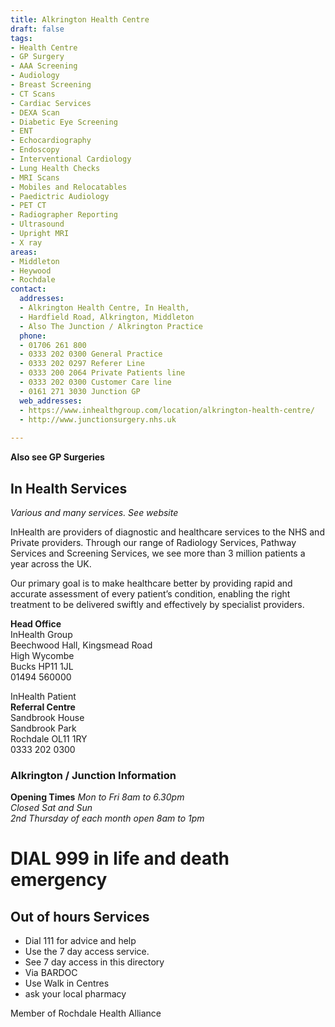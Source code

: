 ```yaml
---
title: Alkrington Health Centre
draft: false
tags:
- Health Centre
- GP Surgery
- AAA Screening
- Audiology
- Breast Screening
- CT Scans
- Cardiac Services
- DEXA Scan
- Diabetic Eye Screening
- ENT
- Echocardiography
- Endoscopy
- Interventional Cardiology
- Lung Health Checks
- MRI Scans
- Mobiles and Relocatables
- Paedictric Audiology
- PET CT
- Radiographer Reporting
- Ultrasound
- Upright MRI
- X ray
areas:
- Middleton
- Heywood
- Rochdale
contact:
  addresses:
  - Alkrington Health Centre, In Health,
  - Hardfield Road, Alkrington, Middleton   
  - Also The Junction / Alkrington Practice
  phone:
  - 01706 261 800
  - 0333 202 0300 General Practice
  - 0333 202 0297 Referer Line
  - 0333 200 2064 Private Patients line
  - 0333 202 0300 Customer Care line
  - 0161 271 3030 Junction GP
  web_addresses:
  - https://www.inhealthgroup.com/location/alkrington-health-centre/
  - http://www.junctionsurgery.nhs.uk
  
---
```


**Also see GP Surgeries**   

## In Health Services  
*Various and many services. See website*   

InHealth are providers of diagnostic and healthcare services to the NHS and Private providers.  Through our range of Radiology Services, Pathway Services and Screening Services, we see more than 3 million patients a year across the UK.

Our primary goal is to make healthcare better by providing rapid and accurate assessment of every patient’s condition, enabling the right treatment to be delivered swiftly and effectively by specialist providers.   

**Head Office**  
InHealth Group  
Beechwood Hall, Kingsmead Road  
High Wycombe  
Bucks  HP11 1JL  
01494 560000   

InHealth Patient   
**Referral Centre**  
Sandbrook House  
Sandbrook Park  
Rochdale   OL11 1RY  
0333 202 0300   

### Alkrington / Junction Information   
**Opening Times**
*Mon to Fri 8am to 6.30pm*   
*Closed Sat and Sun*   
*2nd Thursday of each month open 8am to 1pm*  

# DIAL 999 in life and death emergency   

## Out of hours Services   
- Dial 111 for advice and help
- Use the 7 day access service.   
- See 7 day access in this directory   
- Via BARDOC   
- Use Walk in Centres   
- ask your local pharmacy   

Member of Rochdale Health Alliance   


